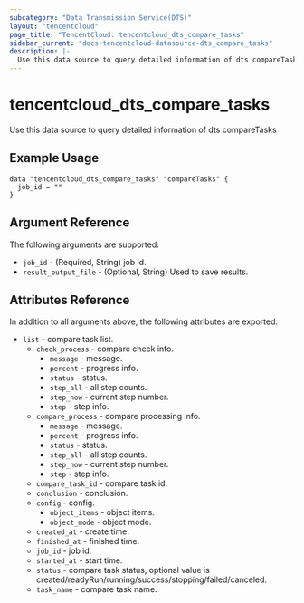 ```yaml
---
subcategory: "Data Transmission Service(DTS)"
layout: "tencentcloud"
page_title: "TencentCloud: tencentcloud_dts_compare_tasks"
sidebar_current: "docs-tencentcloud-datasource-dts_compare_tasks"
description: |-
  Use this data source to query detailed information of dts compareTasks
---
```


# tencentcloud_dts_compare_tasks

Use this data source to query detailed information of dts compareTasks

## Example Usage

```hcl
data "tencentcloud_dts_compare_tasks" "compareTasks" {
  job_id = ""
}
```

## Argument Reference

The following arguments are supported:

* `job_id` - (Required, String) job id.
* `result_output_file` - (Optional, String) Used to save results.

## Attributes Reference

In addition to all arguments above, the following attributes are exported:

* `list` - compare task list.
  * `check_process` - compare check info.
    * `message` - message.
    * `percent` - progress info.
    * `status` - status.
    * `step_all` - all step counts.
    * `step_now` - current step number.
    * `step` - step info.
  * `compare_process` - compare processing info.
    * `message` - message.
    * `percent` - progress info.
    * `status` - status.
    * `step_all` - all step counts.
    * `step_now` - current step number.
    * `step` - step info.
  * `compare_task_id` - compare task id.
  * `conclusion` - conclusion.
  * `config` - config.
    * `object_items` - object items.
    * `object_mode` - object mode.
  * `created_at` - create time.
  * `finished_at` - finished time.
  * `job_id` - job id.
  * `started_at` - start time.
  * `status` - compare task status, optional value is created/readyRun/running/success/stopping/failed/canceled.
  * `task_name` - compare task name.



